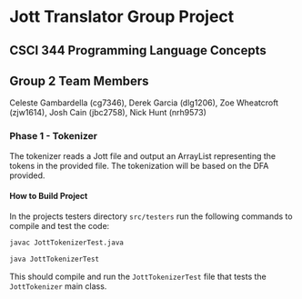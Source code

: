 # Jott Translator Group Project
## CSCI 344 Programming Language Concepts
## Group 2 Team Members
Celeste Gambardella (cg7346), Derek Garcia (dlg1206), Zoe Wheatcroft (zjw1614), Josh Cain (jbc2758), Nick Hunt (nrh9573)

### Phase 1 - Tokenizer
The tokenizer reads a Jott file and output an ArrayList<Token> representing the tokens in the provided file. The tokenization will be based on the DFA provided.

#### How to Build Project
In the projects testers directory `src/testers` run the following commands to compile and test the code:
```bash
javac JottTokenizerTest.java
```	
```bash
java JottTokenizerTest  
```
   This should compile and run the `JottTokenizerTest` file that tests the `JottTokenizer` main class.
